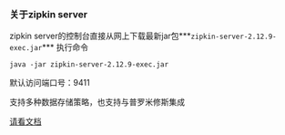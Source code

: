 ### 关于zipkin server

zipkin server的控制台直接从网上下载最新jar包***`zipkin-server-2.12.9-exec.jar`***
执行命令

```
java -jar zipkin-server-2.12.9-exec.jar
```

默认访问端口号：9411

支持多种数据存储策略，也支持与普罗米修斯集成

[请看文档](https://github.com/openzipkin/zipkin/tree/master/zipkin-server)

